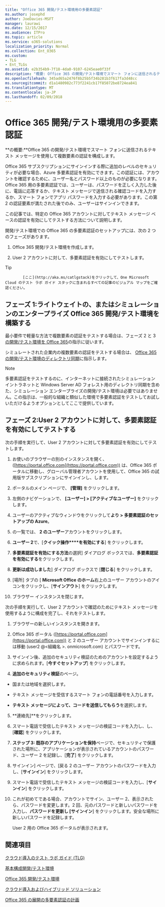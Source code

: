 ```yaml
---
title: "Office 365 開発/テスト環境用の多要素認証"
ms.author: josephd
author: JoeDavies-MSFT
manager: laurawi
ms.date: 12/15/2017
ms.audience: ITPro
ms.topic: article
ms.service: o365-solutions
localization_priority: Normal
ms.collection: Ent_O365
ms.custom:
- TLG
- Ent_TLGs
ms.assetid: e2b354b9-7f18-4da0-9107-6245eae0f33f
description: "概要: Office 365 の開発/テスト環境でスマート フォンに送信されるテキスト メッセージを使用して複数要素の認証を構成します。"
ms.openlocfilehash: 345ad65a2476f8b25b5f34b281b3f617fa3d48cc
ms.sourcegitcommit: d1a1480982c773f2241cb17f85072be8724ea841
ms.translationtype: MT
ms.contentlocale: ja-JP
ms.lasthandoff: 02/09/2018
---
```

# <a name="multi-factor-authentication-for-your-office-365-devtest-environment"></a>Office 365 開発/テスト環境用の多要素認証

 **の概要:**Office 365 の開発/テスト環境でスマート フォンに送信されるテキスト メッセージを使用して複数要素の認証を構成します。
  
Office 365 サブスクリプションにサインインする際に追加のレベルのセキュリティが必要な場合、Azure 多要素認証を有効にできます。この認証には、アカウントを確認するために、ユーザー名とパスワード以上のものが必要になります。Office 365 用の多要素認証では、ユーザーは、パスワードを正しく入力した後に、電話に応答するか、テキスト メッセージで送信される確認コードを入力するか、スマート フォンでアプリ パスワードを入力する必要があります。この第 2 の認証要素が満たされた後でのみ、ユーザーはサインインできます。  
  
この記事では、特定の Office 365 アカウントに対してテキスト メッセージ ベースの認証を有効にしてテストする方法について説明します。
  
開発/テスト環境での Office 365 の多要素認証のセットアップには、次の 2 つのフェーズがあります。
  
1. Office 365 開発/テスト環境を作成します。
    
2. User 2 アカウントに対して、多要素認証を有効にしてテストします。
    
> [!TIP]
> 
            [ここ](http://aka.ms/catlgstack)をクリックして、One Microsoft Cloud のテスト ラボ ガイド スタックに含まれるすべての記事のビジュアル マップをご確認ください。
  
## <a name="phase-1-build-out-your-lightweight-or-simulated-enterprise-office-365-devtest-environment"></a>フェーズ 1:ライトウェイトの、またはシミュレーションのエンタープライズ Office 365 開発/テスト環境を構築する

最小要件で軽量な方法で複数要素の認証をテストする場合は、フェーズ 2 と 3[の開発/テスト環境を Office 365](office-365-dev-test-environment.md)の指示に従います。
  
シミュレートされた企業内の複数要素の認証をテストする場合は、 [Office 365 の開発/テスト環境のディレクトリ同期](dirsync-for-your-office-365-dev-test-environment.md)に指示します。
  
> [!NOTE]
> 多要素認証をテストするのに、インターネットに接続されたシミュレーション イントラネットと Windows Server AD フォレスト用のディレクトリ同期を含めた、シミュレーション エンタープライズの開発/テスト環境は必要ではありません。この指示は、一般的な組織と類似した環境で多要素認証をテストしてお試しいただけるようオプションとしてここで提供しています。 
  
## <a name="phase-2-enable-and-test-multi-factor-authentication-for-the-user-2-account"></a>フェーズ 2:User 2 アカウントに対して、多要素認証を有効にしてテストする

次の手順を実行して、User 2 アカウントに対して多要素認証を有効にしてテストします。
  
1. お使いのブラウザーの別のインスタンスを開く、([https://portal.office.com](https://portal.office.com)) は、Office 365 ポータルに移動し、グローバル管理者アカウントを使用して、Office 365 の試用版サブスクリプションにサインインし、します。
    
2. ポータルのメイン ページで、 **[管理]** をクリックします。
    
3. 左側のナビゲーションで、 **[ユーザー] > [アクティブなユーザー]** をクリックします。
    
4. ユーザーのアクティブなウィンドウをクリックして**より > 多要素認証のセットアップの Azure**。
    
5. の一覧では、 **2 のユーザー**アカウントをクリックします。
    
6. **ユーザー 2**で、[**クイック操作****を有効にする**] をクリックします。
    
7. **多要素認証を有効にする方法**の選択] ダイアログ ボックスでは、**多要素認証を有効にする**をクリックします。
    
8. **更新は成功しました**] ダイアログ ボックスで [**閉じる**] をクリックします。
    
9. [場所] タブの [ **Microsoft Office のホーム**右上のユーザー アカウントのアイコンをクリックし、[**サインアウト**] をクリックします。
    
10. ブラウザー インスタンスを閉じます。
    
次の手順を実行して、User 2 アカウントで確認のためにテキスト メッセージを使用するように構成を完了し、それをテストします。
  
1. ブラウザーの新しいインスタンスを開きます。
    
2. Office 365 ポータル ([https://portal.office.com](https://portal.office.com)) と 2 のユーザー アカウントでサインインするには移動 (user2 @\<組織名 >. onmicrosoft.com) とパスワードです。
    
3. サインイン後、追加のセキュリティ検証のためのアカウントを設定するように求められます。[**今すぐセットアップ**] をクリックします。
    
4. **追加のセキュリティ検証**のページ。
    
  - 国または地域を選択します。
    
  - テキスト メッセージを受信するスマート フォンの電話番号を入力します。
    
  - **テキスト メッセージによって、コードを送信してもらう**を選択します。
    
5. **連絡先]**をクリックします。
    
6. スマート電話で受信したテキスト メッセージの検証コードを入力し、し、[**確認**] をクリックします。
    
7. **ステップ 3: 既存のアプリケーションを保持**ページで、セキュリティで保護された場所に、アプリケーションが表示されているアカウントのパスワード、ユーザー 2 を記録し、[**完了**] をクリックします。
    
8. サインイン] ページで、[戻る 2 のユーザー アカウントのパスワードを入力し、[**サインイン**] をクリックします。
    
9. スマート電話で受信したテキスト メッセージの検証コードを入力し、[**サインイン**] をクリックします。
    
10. これが初めてである場合、アカウントでサイン、ユーザー 2、表示されたら、パスワードを変更します。2 回、元のパスワードと新しいパスワードを入力し、**パスワードを更新し [サインイン**] をクリックします。安全な場所に新しいパスワードを記録します。
    
    User 2 用の Office 365 ポータルが表示されます。
    
## <a name="see-also"></a>関連項目

[クラウド導入のテスト ラボ ガイド (TLG)](cloud-adoption-test-lab-guides-tlgs.md)
  
[基本構成開発/テスト環境](base-configuration-dev-test-environment.md)
  
[Office 365 開発/テスト環境](office-365-dev-test-environment.md)
  
[クラウド導入およびハイブリッド ソリューション](cloud-adoption-and-hybrid-solutions.md)

[Office 365 の展開の多要素認証の計画](https://support.office.com/article/Plan-for-multi-factor-authentication-for-Office-365-Deployments-043807b2-21db-4d5c-b430-c8a6dee0e6ba)

